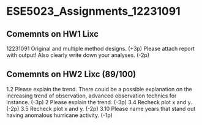 # ESE5023_Assignments_12231091

## Comemnts on HW1 Lixc
12231091
Original and multiple method designs. (+3p)
Please attach report with output! Also clearly write down your analyses.    (-2p)

## Comemnts on HW2 Lixc (89/100)
1.2 
Please explain the trend. There could be a possible explanation on the increasing trend of observation, advanced observation technics for instance.  (-3p)
2 
Please explain the trend. (-3p)
3.4
Recheck plot x and y. (-2p)
3.5 
Recheck plot x and y. (-2p)
3.10
Please name years that stand out having anomalous hurricane activity. (-1p)

